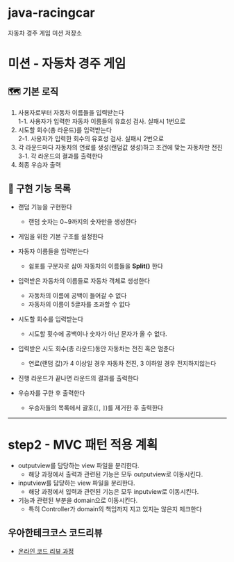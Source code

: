 # java-racingcar
자동차 경주 게임 미션 저장소

# 미션 - 자동차 경주 게임
## 🗺 기본 로직
1. 사용자로부터 자동차 이름들을 입력받는다  
   1-1. 사용자가 입력한 자동차 이름들의 유효성 검사. 실패시 1번으로
2. 시도할 회수(총 라운드)를 입력받는다  
   2-1. 사용자가 입력한 회수의 유효성 검사. 실패시 2번으로
3. 각 라운드마다 자동차의 연료를 생성(랜덤값 생성)하고 조건에 맞는 자동차만 전진
   3-1. 각 라운드의 결과를 출력한다
4. 최종 우승자 출력

## 📝 구현 기능 목록
- 랜덤 기능을 구현한다
    - 랜덤 숫자는 0~9까지의 숫자만을 생성한다

- 게임을 위한 기본 구조를 설정한다
    
- 자동자 이름들을 입력받는다
    - 쉼표를 구분자로 삼아 자동차의 이름들을 **Split()** 한다
    
- 입력받은 자동차의 이름들로 자동차 객체로 생성한다
    - 자동차의 이름에 공백이 들어갈 수 없다
    - 자동차의 이름이 5글자를 초과할 수 없다
    
- 시도할 회수를 입력받는다
    - 시도할 횟수에 공백이나 숫자가 아닌 문자가 올 수 없다.
    
- 입력받은 시도 회수(총 라운드)동안 자동차는 전진 혹은 멈춘다
    - 연료(랜덤 값)가 4 이상일 경우 자동차 전진, 3 이하일 경우 전지하지않는다
  
- 진행 라운드가 끝나면 라운드의 결과를 출력한다
    
- 우승자를 구한 후 출력한다
    - 우승자들의 목록에서 괄호(`[`, `]`)를 제거한 후 출력한다

---

# step2 - MVC 패턴 적용 계획

- outputview를 담당하는 view 파일을 분리한다.
    - 해당 과정에서 출력과 관련된 기능은 모두 outputview로 이동시킨다.
- inputview를 담당하는 view 파일을 분리한다.
    - 해당 과정에서 입력과 관련된 기능은 모두 inputview로 이동시킨다.
- 기능과 관련된 부분을 domain으로 이동시킨다.
    - 특히 Controller가 domain의 책임까지 지고 있지는 않은지 체크한다

## 우아한테크코스 코드리뷰
* [온라인 코드 리뷰 과정](https://github.com/woowacourse/woowacourse-docs/blob/master/maincourse/README.md)